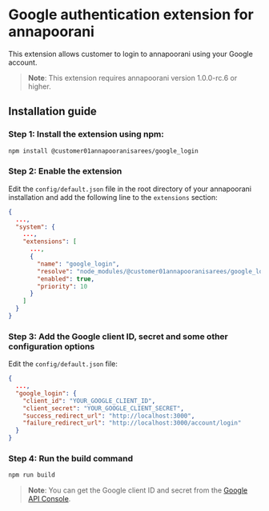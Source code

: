 # Google authentication extension for annapoorani

This extension allows customer to login to annapoorani using your Google account.

> **Note**: This extension requires annapoorani version 1.0.0-rc.6 or higher.

## Installation guide

### Step 1: Install the extension using npm:

```bash
npm install @customer01annapooranisarees/google_login
```

### Step 2: Enable the extension

Edit the `config/default.json` file in the root directory of your annapoorani installation and add the following line to the `extensions` section:

```json
{
  ...,
  "system": {
    ...,
    "extensions": [
      ...,
      {
        "name": "google_login",
        "resolve": "node_modules/@customer01annapooranisarees/google_login",
        "enabled": true,
        "priority": 10
      }
    ]
  }
}
```

### Step 3: Add the Google client ID, secret and some other configuration options

Edit the `config/default.json` file:

```json
{
  ...,
  "google_login": {
    "client_id": "YOUR_GOOGLE_CLIENT_ID",
    "client_secret": "YOUR_GOOGLE_CLIENT_SECRET",
    "success_redirect_url": "http://localhost:3000",
    "failure_redirect_url": "http://localhost:3000/account/login"
  }
}
```

### Step 4: Run the build command

```bash
npm run build
```

> **Note**: You can get the Google client ID and secret from the [Google API Console](https://console.developers.google.com/apis/credentials).